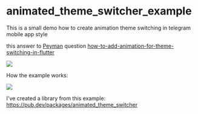 # animated_theme_switcher_example

This is a small demo how to create animation theme switching in telegram mobile app style

this answer to [Peyman](https://stackoverflow.com/users/4910935/peyman) question [how-to-add-animation-for-theme-switching-in-flutter](https://stackoverflow.com/questions/60897816/how-to-add-animation-for-theme-switching-in-flutter)

![](https://i.stack.imgur.com/wEIDW.gif)

How the example works:

![](demo.gif)


I've created a library from this example: https://pub.dev/packages/animated_theme_switcher
